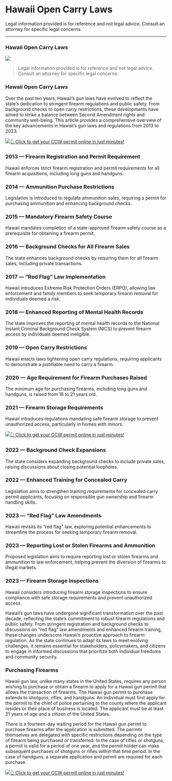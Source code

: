 # Hawaii Open Carry Laws

Legal information provided is for reference and not legal advice. Consult an attorney for specific legal concerns. 

* * *

### Hawaii Open Carry Laws

![](https://cdn-images-1.medium.com/max/800/1*P2BAweoDK6ZThAJNfuIlnw.png)

> Legal information provided is for reference and not legal advice. Consult an attorney for specific legal concerns.

### Hawaii Open Carry Laws

Over the past ten years, Hawaii’s gun laws have evolved to reflect the state’s dedication to stringent firearm regulations and public safety. From background checks to open carry restrictions, these developments have aimed to strike a balance between Second Amendment rights and community well-being. This article provides a comprehensive overview of the key advancements in Hawaii’s gun laws and regulations from 2013 to 2023.

[![](https://cdn-images-1.medium.com/max/1200/1*aCmvRhaa5Xjz4zDZxHzAjg.png)](https://serp.ly/ccw)[👆 Click to get your CCW permit online in just minutes!](https://serp.ly/ccw)

### 2013 — Firearm Registration and Permit Requirement

Hawaii enforces strict firearm registration and permit requirements for all firearm acquisitions, including long guns and handguns.

### 2014 — Ammunition Purchase Restrictions

Legislation is introduced to regulate ammunition sales, requiring a permit for purchasing ammunition and enhancing background checks.

### 2015 — Mandatory Firearm Safety Course

Hawaii mandates completion of a state-approved firearm safety course as a prerequisite for obtaining a firearm permit.

### 2016 — Background Checks for All Firearm Sales

The state enhances background checks by requiring them for all firearm sales, including private transactions.

### 2017 — “Red Flag” Law Implementation

Hawaii introduces Extreme Risk Protection Orders (ERPO), allowing law enforcement and family members to seek temporary firearm removal for individuals deemed a risk.

### 2018 — Enhanced Reporting of Mental Health Records

The state improves the reporting of mental health records to the National Instant Criminal Background Check System (NICS) to prevent firearm access by individuals deemed ineligible.

### 2019 — Open Carry Restrictions

Hawaii enacts laws tightening open carry regulations, requiring applicants to demonstrate a justifiable need to carry a firearm.

### 2020 — Age Requirement for Firearm Purchases Raised

The minimum age for purchasing firearms, including long guns and handguns, is raised from 18 to 21 years old.

### 2021 — Firearm Storage Requirements

Hawaii introduces regulations mandating safe firearm storage to prevent unauthorized access, particularly in homes with minors.

[![](https://cdn-images-1.medium.com/max/1200/1*TMCVgNoKp2NAtvLSAMkaJg.png)](https://serp.ly/ccw)[👆 Click to get your CCW permit online in just minutes!](https://serp.ly/ccw)

### 2022 — Background Check Expansions

The state considers expanding background checks to include private sales, raising discussions about closing potential loopholes.

### 2022 — Enhanced Training for Concealed Carry

Legislation aims to strengthen training requirements for concealed carry permit applicants, focusing on responsible gun ownership and firearm handling skills.

### 2023 — “Red Flag” Law Amendments

Hawaii revisits its “red flag” law, exploring potential enhancements to streamline the process for seeking temporary firearm removal.

### 2023 — Reporting Lost or Stolen Firearms and Ammunition

Proposed legislation aims to require reporting lost or stolen firearms and ammunition to law enforcement, helping prevent the diversion of firearms to illegal markets.

### 2023 — Firearm Storage Inspections

Hawaii considers introducing firearm storage inspections to ensure compliance with safe storage requirements and prevent unauthorized access.

Hawaii’s gun laws have undergone significant transformation over the past decade, reflecting the state’s commitment to robust firearm regulations and public safety. From stringent registration and background checks to discussions on “red flag” law amendments and enhanced firearm training, these changes underscore Hawaii’s proactive approach to firearm regulation. As the state continues to adapt its laws to meet evolving challenges, it remains essential for stakeholders, policymakers, and citizens to engage in informed discussions that prioritize both individual freedoms and community security.

### Purchasing Firearms

Hawaii gun law, unlike many states in the United States, requires any person wishing to purchase or obtain a firearm to apply for a Hawaii gun permit that allows the transaction of firearms. The Hawaii gun permit to purchase extends to shotguns, rifles, and handguns. An individual must first apply for the permit to the chief of police pertaining to the county where the applicant resides or their place of business is located. The applicant must be at least 21 years of age and a citizen of the United States.

There is a fourteen-day waiting period for the Hawaii gun permit to purchase firearms after the application is submitted. The permits themselves are delegated with specific restrictions depending on the type of firearm being purchased or transferred. In the case of rifles or shotguns, a permit is valid for a period of one year, and the permit holder can make subsequent purchases of shotguns or rifles within that time period. In the case of handguns, a separate application and permit are required for each purchase.

[![](https://cdn-images-1.medium.com/max/1200/1*UmVcdbz7GlGdNVJMx2tkag.png)](https://serp.ly/ccw)[👆 Click to get your CCW permit online in just minutes!](https://serp.ly/ccw)

